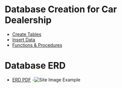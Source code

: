 # Database Creation for Car Dealership
- [Create Tables](https://github.com/jcnghm/Car-Dealer-Database-SQL-Project/blob/master/create_tables.sql)
- [Insert Data](https://github.com/jcnghm/Car-Dealer-Database-SQL-Project/blob/master/insert_statements.sql)
- [Functions & Procedures](https://github.com/jcnghm/Car-Dealer-Database-SQL-Project/blob/master/functions_procedures.sql)

# Database ERD
- [ERD PDF](https://github.com/jcnghm/Car-Dealer-Database-SQL-Project/blob/master/Car%20Dealership%20ERD.pdf)
-![Site Image Example]()
